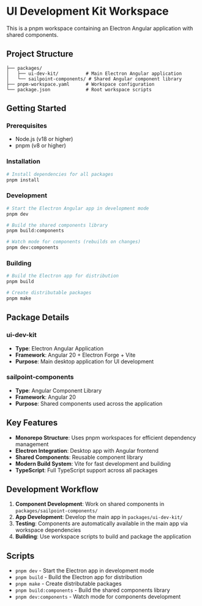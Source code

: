 # UI Development Kit Workspace

This is a pnpm workspace containing an Electron Angular application with shared components.

## Project Structure

```
├── packages/
│   ├── ui-dev-kit/          # Main Electron Angular application
│   └── sailpoint-components/ # Shared Angular component library
├── pnpm-workspace.yaml      # Workspace configuration
└── package.json             # Root workspace scripts
```

## Getting Started

### Prerequisites

- Node.js (v18 or higher)
- pnpm (v8 or higher)

### Installation

```bash
# Install dependencies for all packages
pnpm install
```

### Development

```bash
# Start the Electron Angular app in development mode
pnpm dev

# Build the shared components library
pnpm build:components

# Watch mode for components (rebuilds on changes)
pnpm dev:components
```

### Building

```bash
# Build the Electron app for distribution
pnpm build

# Create distributable packages
pnpm make
```

## Package Details

### ui-dev-kit
- **Type**: Electron Angular Application
- **Framework**: Angular 20 + Electron Forge + Vite
- **Purpose**: Main desktop application for UI development

### sailpoint-components
- **Type**: Angular Component Library
- **Framework**: Angular 20
- **Purpose**: Shared components used across the application

## Key Features

- **Monorepo Structure**: Uses pnpm workspaces for efficient dependency management
- **Electron Integration**: Desktop app with Angular frontend
- **Shared Components**: Reusable component library
- **Modern Build System**: Vite for fast development and building
- **TypeScript**: Full TypeScript support across all packages

## Development Workflow

1. **Component Development**: Work on shared components in `packages/sailpoint-components/`
2. **App Development**: Develop the main app in `packages/ui-dev-kit/`
3. **Testing**: Components are automatically available in the main app via workspace dependencies
4. **Building**: Use workspace scripts to build and package the application

## Scripts

- `pnpm dev` - Start the Electron app in development mode
- `pnpm build` - Build the Electron app for distribution
- `pnpm make` - Create distributable packages
- `pnpm build:components` - Build the shared components library
- `pnpm dev:components` - Watch mode for components development 
